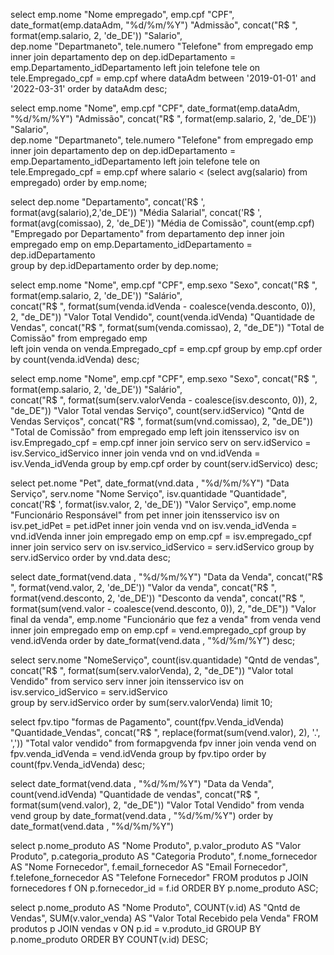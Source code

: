 select emp.nome "Nome empregado", 
	emp.cpf "CPF", 
	date_format(emp.dataAdm, "%d/%m/%Y")  "Admissão",
	concat("R$ ", format(emp.salario, 2, 'de_DE')) "Salario",  
	dep.nome "Departmaneto", tele.numero "Telefone"
from empregado emp
		inner join departamento dep on dep.idDepartamento = emp.Departamento_idDepartamento
        left join telefone tele on tele.Empregado_cpf = emp.cpf
			where dataAdm between '2019-01-01' and  '2022-03-31'
				order by dataAdm desc;

select emp.nome "Nome", 
	emp.cpf "CPF", 
	date_format(emp.dataAdm, "%d/%m/%Y")  "Admissão",
	concat("R$ ", format(emp.salario, 2, 'de_DE')) "Salario",  
	dep.nome "Departmaneto", tele.numero "Telefone"
from empregado emp
		inner join departamento dep on dep.idDepartamento = emp.Departamento_idDepartamento
        left join telefone tele on tele.Empregado_cpf = emp.cpf
			where salario < (select avg(salario) from empregado)
				order by emp.nome;
                               
select dep.nome "Departamento",
	concat('R$ ', format(avg(salario),2,'de_DE')) "Média Salarial",
    concat('R$ ', format(avg(comissao), 2, 'de_DE')) "Média de Comissão",
    count(emp.cpf) "Empregado por Departamento"
from departamento dep
		inner join empregado emp on emp.Departamento_idDepartamento = dep.idDepartamento			
				group by dep.idDepartamento
					order by dep.nome;
			
select emp.nome "Nome", 
	emp.cpf "CPF", 
	emp.sexo "Sexo",
	concat("R$ ", format(emp.salario, 2, 'de_DE')) "Salário",  
    concat("R$ ", format(sum(venda.idVenda -  coalesce(venda.desconto, 0)), 2, "de_DE")) "Valor Total Vendido",
	count(venda.idVenda) "Quantidade de Vendas",
    concat("R$ ", format(sum(venda.comissao), 2, "de_DE")) "Total de Comissão"
from empregado emp	
    left join venda on venda.Empregado_cpf = emp.cpf
		group by emp.cpf
			order by count(venda.idVenda) desc;

select emp.nome "Nome", 
	emp.cpf "CPF", 
	emp.sexo "Sexo",
	concat("R$ ", format(emp.salario, 2, 'de_DE')) "Salário",  
	concat("R$ ", format(sum(serv.valorVenda -  coalesce(isv.desconto, 0)), 2, "de_DE")) "Valor Total vendas Serviço",
	count(serv.idServico) "Qntd de Vendas Serviços",
    concat("R$ ", format(sum(vnd.comissao), 2, "de_DE")) "Total de Comissão"
from empregado emp
	left join itensservico isv on isv.Empregado_cpf = emp.cpf
    inner join servico serv on serv.idServico = isv.Servico_idServico
    inner join venda vnd on vnd.idVenda = isv.Venda_idVenda
		group by emp.cpf
			order by count(serv.idServico) desc;
    
select pet.nome "Pet",
	date_format(vnd.data , "%d/%m/%Y") "Data Serviço",
    serv.nome "Nome Serviço",
    isv.quantidade "Quantidade",
    concat('R$ ', format(isv.valor, 2, 'de_DE')) "Valor Serviço",
    emp.nome "Funcionário Responsável"
	from pet
		inner join itensservico isv on isv.pet_idPet = pet.idPet
		inner join venda vnd on isv.venda_idVenda = vnd.idVenda
		inner join empregado emp on emp.cpf = isv.empregado_cpf
        inner join servico serv on isv.servico_idServico = serv.idServico
			group by serv.idServico
				order by vnd.data desc;
 
select date_format(vend.data , "%d/%m/%Y") "Data da Venda", 
concat("R$ ", format(vend.valor, 2, 'de_DE')) "Valor da venda", 
concat("R$ ", format(vend.desconto, 2, 'de_DE')) "Desconto da venda", 
concat("R$ ", format(sum(vend.valor -  coalesce(vend.desconto, 0)), 2, "de_DE")) "Valor final da venda",
emp.nome "Funcionário que fez a venda"
	from venda vend
		inner join empregado emp on emp.cpf = vend.empregado_cpf
			group by vend.idVenda
			order by date_format(vend.data , "%d/%m/%Y") desc;
            
select serv.nome "NomeServiço", 
count(isv.quantidade) "Qntd de vendas", 
concat("R$ ", format(sum(serv.valorVenda), 2, "de_DE")) "Valor total Vendido"
	from servico serv
		inner join itensservico isv on isv.servico_idServico = serv.idServico        
			group by serv.idServico
				order by sum(serv.valorVenda)
					limit 10;

select
    fpv.tipo "formas de Pagamento",
    count(fpv.Venda_idVenda) "Quantidade_Vendas",
    concat("R$ ", replace(format(sum(vend.valor), 2), '.', ',')) "Total valor vendido"
	from formapgvenda fpv
		inner join venda vend on fpv.venda_idVenda = vend.idVenda
			group by fpv.tipo
				order by count(fpv.Venda_idVenda)  desc;

select date_format(vend.data , "%d/%m/%Y") "Data da Venda",
count(vend.idVenda) "Quantidade de vendas",
concat("R$ ", format(sum(vend.valor), 2, "de_DE")) "Valor Total Vendido"
	from venda vend
		group by date_format(vend.data , "%d/%m/%Y")
			order by date_format(vend.data , "%d/%m/%Y")
            
select 
    p.nome_produto AS "Nome Produto", 
    p.valor_produto AS "Valor Produto", 
    p.categoria_produto AS "Categoria Produto", 
    f.nome_fornecedor AS "Nome Fornecedor", 
    f.email_fornecedor AS "Email Fornecedor", 
    f.telefone_fornecedor AS "Telefone Fornecedor"
FROM 
    produtos p
JOIN 
    fornecedores f ON p.fornecedor_id = f.id
ORDER BY 
    p.nome_produto ASC;  
            
select 
    p.nome_produto AS "Nome Produto", 
    COUNT(v.id) AS "Qntd de Vendas", 
    SUM(v.valor_venda) AS "Valor Total Recebido pela Venda"
FROM 
    produtos p
JOIN 
    vendas v ON p.id = v.produto_id
GROUP BY 
    p.nome_produto
ORDER BY 
    COUNT(v.id) DESC;
